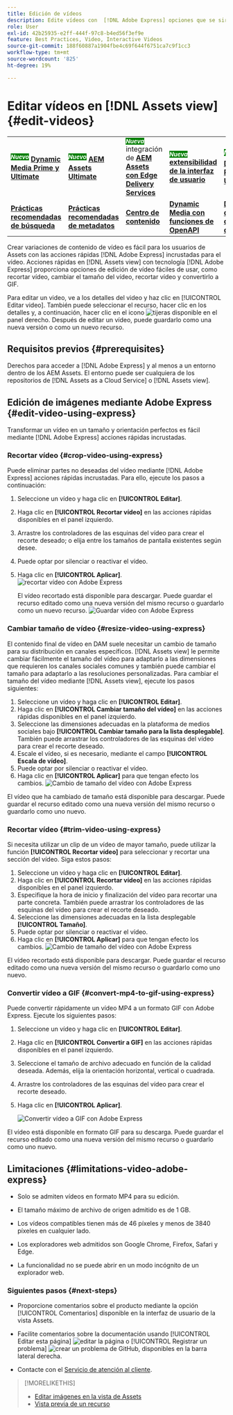 ```yaml
---
title: Edición de vídeos
description: Edite vídeos con  [!DNL Adobe Express] opciones que se sirven de y guarde vídeos actualizados como versiones.
role: User
exl-id: 42b25935-e2ff-444f-97c8-b4ed56f3ef9e
feature: Best Practices, Video, Interactive Videos
source-git-commit: 188f60887a1904fbe4c69f644f6751ca7c9f1cc3
workflow-type: tm+mt
source-wordcount: '825'
ht-degree: 19%

---
```


# Editar vídeos en [!DNL Assets view] {#edit-videos}

<table>
    <tr>
        <td>
            <sup style= "background-color:#008000; color:#FFFFFF; font-weight:bold"><i>Nuevo</i></sup> <a href="/help/assets/dynamic-media/dm-prime-ultimate.md"><b>Dynamic Media Prime y Ultimate</b></a>
        </td>
        <td>
            <sup style= "background-color:#008000; color:#FFFFFF; font-weight:bold"><i>Nuevo</i></sup> <a href="/help/assets/assets-ultimate-overview.md"><b>AEM Assets Ultimate</b></a>
        </td>
        <td>
            <sup style= "background-color:#008000; color:#FFFFFF; font-weight:bold"><i>Nueva</i></sup> integración de <a href="/help/assets/integrate-aem-assets-edge-delivery-services.md"><b>AEM Assets con Edge Delivery Services</b></a>
        </td>
        <td>
            <sup style= "background-color:#008000; color:#FFFFFF; font-weight:bold"><i>Nueva</i></sup> <a href="/help/assets/aem-assets-view-ui-extensibility.md"><b>extensibilidad de la interfaz de usuario</b></a>
        </td>
          <td>
            <sup style= "background-color:#008000; color:#FFFFFF; font-weight:bold"><i>Nuevo</i></sup> <a href="/help/assets/dynamic-media/enable-dynamic-media-prime-and-ultimate.md"><b>Habilitar Dynamic Media Prime y Ultimate</b></a>
        </td>
    </tr>
    <tr>
        <td>
            <a href="/help/assets/search-best-practices.md"><b>Prácticas recomendadas de búsqueda</b></a>
        </td>
        <td>
            <a href="/help/assets/metadata-best-practices.md"><b>Prácticas recomendadas de metadatos</b></a>
        </td>
        <td>
            <a href="/help/assets/product-overview.md"><b>Centro de contenido</b></a>
        </td>
        <td>
            <a href="/help/assets/dynamic-media-open-apis-overview.md"><b>Dynamic Media con funciones de OpenAPI</b></a>
        </td>
        <td>
            <a href="https://developer.adobe.com/experience-cloud/experience-manager-apis/"><b>Documentación de desarrollador de AEM Assets</b></a>
        </td>
    </tr>
</table>

Crear variaciones de contenido de vídeo es fácil para los usuarios de Assets con las acciones rápidas [!DNL Adobe Express] incrustadas para el vídeo. Acciones rápidas en [!DNL Assets view] con tecnología [!DNL Adobe Express] proporciona opciones de edición de vídeo fáciles de usar, como recortar vídeo, cambiar el tamaño del vídeo, recortar vídeo y convertirlo a GIF.

Para editar un video, ve a los detalles del video y haz clic en [!UICONTROL Editar video]. También puede seleccionar el recurso, hacer clic en los detalles y, a continuación, hacer clic en el icono ![tijeras](assets/do-not-localize/cut.svg) disponible en el panel derecho. Después de editar un vídeo, puede guardarlo como una nueva versión o como un nuevo recurso.

## Requisitos previos {#prerequisites}

Derechos para acceder a [!DNL Adobe Express] y al menos a un entorno dentro de los AEM Assets. El entorno puede ser cualquiera de los repositorios de [!DNL Assets as a Cloud Service] o [!DNL Assets view].

## Edición de imágenes mediante Adobe Express {#edit-video-using-express}

Transformar un vídeo en un tamaño y orientación perfectos es fácil mediante [!DNL Adobe Express] acciones rápidas incrustadas.

### Recortar vídeo {#crop-video-using-express}

Puede eliminar partes no deseadas del vídeo mediante [!DNL Adobe Express] acciones rápidas incrustadas. Para ello, ejecute los pasos a continuación:

1. Seleccione un vídeo y haga clic en **[!UICONTROL Editar]**.
2. Haga clic en **[!UICONTROL Recortar vídeo]** en las acciones rápidas disponibles en el panel izquierdo.
3. Arrastre los controladores de las esquinas del vídeo para crear el recorte deseado; o elija entre los tamaños de pantalla existentes según desee.
4. Puede optar por silenciar o reactivar el vídeo.
5. Haga clic en **[!UICONTROL Aplicar]**.
   ![recortar vídeo con Adobe Express](assets/adobe-express-crop-video.png)

   El vídeo recortado está disponible para descargar. Puede guardar el recurso editado como una nueva versión del mismo recurso o guardarlo como un nuevo recurso. ![Guardar vídeo con Adobe Express](assets/adobe-express-save-video.png)

### Cambiar tamaño de vídeo {#resize-video-using-express}

El contenido final de vídeo en DAM suele necesitar un cambio de tamaño para su distribución en canales específicos. [!DNL Assets view] le permite cambiar fácilmente el tamaño del vídeo para adaptarlo a las dimensiones que requieren los canales sociales comunes y también puede cambiar el tamaño para adaptarlo a las resoluciones personalizadas. Para cambiar el tamaño del vídeo mediante [!DNL Assets view], ejecute los pasos siguientes:

1. Seleccione un vídeo y haga clic en **[!UICONTROL Editar]**.
2. Haga clic en **[!UICONTROL Cambiar tamaño del vídeo]** en las acciones rápidas disponibles en el panel izquierdo.
3. Seleccione las dimensiones adecuadas en la plataforma de medios sociales bajo **[!UICONTROL Cambiar tamaño para la lista desplegable]**. También puede arrastrar los controladores de las esquinas del vídeo para crear el recorte deseado.
4. Escale el vídeo, si es necesario, mediante el campo **[!UICONTROL Escala de vídeo]**.
5. Puede optar por silenciar o reactivar el vídeo.
6. Haga clic en **[!UICONTROL Aplicar]** para que tengan efecto los cambios.
   ![Cambio de tamaño del vídeo con Adobe Express](assets/adobe-express-resize-video.png)

El vídeo que ha cambiado de tamaño está disponible para descargar. Puede guardar el recurso editado como una nueva versión del mismo recurso o guardarlo como uno nuevo.

### Recortar vídeo {#trim-video-using-express}

Si necesita utilizar un clip de un vídeo de mayor tamaño, puede utilizar la función **[!UICONTROL Recortar vídeo]** para seleccionar y recortar una sección del vídeo. Siga estos pasos:

1. Seleccione un vídeo y haga clic en **[!UICONTROL Editar]**.
2. Haga clic en **[!UICONTROL Recortar vídeo]** en las acciones rápidas disponibles en el panel izquierdo.
3. Especifique la hora de inicio y finalización del vídeo para recortar una parte concreta. También puede arrastrar los controladores de las esquinas del vídeo para crear el recorte deseado.
4. Seleccione las dimensiones adecuadas en la lista desplegable **[!UICONTROL Tamaño]**.
5. Puede optar por silenciar o reactivar el vídeo.
6. Haga clic en **[!UICONTROL Aplicar]** para que tengan efecto los cambios.
   ![Cambio de tamaño del vídeo con Adobe Express](assets/adobe-express-trim-video.png)

El vídeo recortado está disponible para descargar. Puede guardar el recurso editado como una nueva versión del mismo recurso o guardarlo como uno nuevo.

### Convertir vídeo a GIF {#convert-mp4-to-gif-using-express}

Puede convertir rápidamente un vídeo MP4 a un formato GIF con Adobe Express. Ejecute los siguientes pasos:

1. Seleccione un vídeo y haga clic en **[!UICONTROL Editar]**.
2. Haga clic en **[!UICONTROL Convertir a GIF]** en las acciones rápidas disponibles en el panel izquierdo.
3. Seleccione el tamaño de archivo adecuado en función de la calidad deseada. Además, elija la orientación horizontal, vertical o cuadrada.
4. Arrastre los controladores de las esquinas del vídeo para crear el recorte deseado.
5. Haga clic en **[!UICONTROL Aplicar]**.

   ![Convertir vídeo a GIF con Adobe Express](assets/adobe-express-convert-video-to-gif.png)

El vídeo está disponible en formato GIF para su descarga. Puede guardar el recurso editado como una nueva versión del mismo recurso o guardarlo como uno nuevo.

## Limitaciones {#limitations-video-adobe-express}

* Solo se admiten vídeos en formato MP4 para su edición.

* El tamaño máximo de archivo de origen admitido es de 1 GB.

* Los vídeos compatibles tienen más de 46 píxeles y menos de 3840 píxeles en cualquier lado.

* Los exploradores web admitidos son Google Chrome, Firefox, Safari y Edge.

* La funcionalidad no se puede abrir en un modo incógnito de un explorador web.

### Siguientes pasos {#next-steps}

* Proporcione comentarios sobre el producto mediante la opción [!UICONTROL Comentarios] disponible en la interfaz de usuario de la vista Assets.

* Facilite comentarios sobre la documentación usando [!UICONTROL Editar esta página] ![editar la página](assets/do-not-localize/edit-page.png) o [!UICONTROL Registrar un problema] ![crear un problema de GitHub](assets/do-not-localize/github-issue.png), disponibles en la barra lateral derecha.

* Contacte con el [Servicio de atención al cliente](https://experienceleague.adobe.com/es?support-solution=General#support).

>[!MORELIKETHIS]
>
>* [Editar imágenes en la vista de Assets](edit-images-assets-view.md)
>* [Vista previa de un recurso](navigate-assets-view.md)
